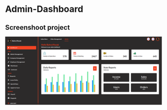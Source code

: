 # Admin-Dashboard
## Screenshoot project
![image](https://github.com/Bahrul-Rozak/Admin-Dashboard/blob/main/Admin.png)
